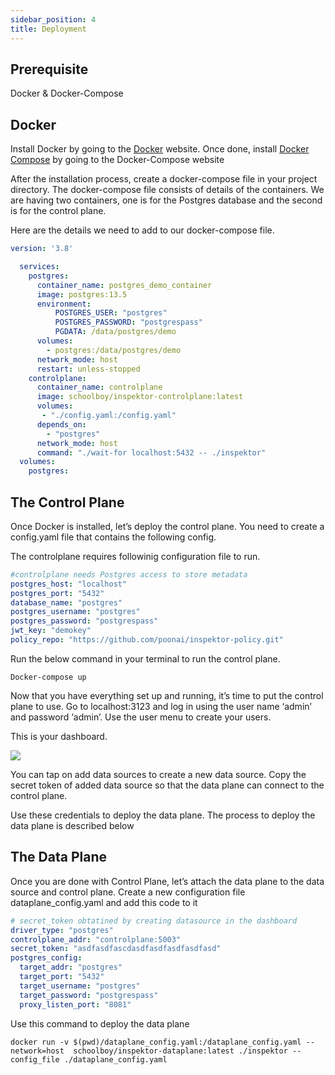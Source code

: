 ```yaml
---
sidebar_position: 4
title: Deployment
---
```

## Prerequisite
Docker & Docker-Compose

## Docker
Install Docker by going to the [Docker](https://docs.docker.com/desktop/) website. Once done, install [Docker Compose](https://docs.docker.com/compose/install/) by going to the Docker-Compose website

After the installation process, create a docker-compose file in your project directory. The docker-compose file consists of details of the containers. We are having two containers, one is for the Postgres database and the second is for the control plane.

Here are the details we need to add to our docker-compose file.

```yaml
version: '3.8'

  services:
    postgres:
      container_name: postgres_demo_container
      image: postgres:13.5
      environment:
          POSTGRES_USER: "postgres"
          POSTGRES_PASSWORD: "postgrespass"
          PGDATA: /data/postgres/demo
      volumes:
        - postgres:/data/postgres/demo
      network_mode: host
      restart: unless-stopped 
    controlplane:
      container_name: controlplane
      image: schoolboy/inspektor-controlplane:latest
      volumes:
       - "./config.yaml:/config.yaml"
      depends_on:
        - "postgres"
      network_mode: host
      command: "./wait-for localhost:5432 -- ./inspektor"
  volumes:
    postgres:
```

## The Control Plane

Once Docker is installed, let’s deploy the control plane. You need to create a config.yaml file that contains the following config.

The controlplane requires followinig configuration file to run.

```yaml
#controlplane needs Postgres access to store metadata
postgres_host: "localhost"
postgres_port: "5432"
database_name: "postgres"
postgres_username: "postgres"
postgres_password: "postgrespass"
jwt_key: "demokey"
policy_repo: "https://github.com/poonai/inspektor-policy.git"
```

Run the below command in your terminal to run the control plane.

```
Docker-compose up
```
Now that you have everything set up and running, it’s time to put the control plane to use. Go to localhost:3123 and log in using the user name ‘admin’ and password ‘admin’. Use the user menu to create your users.

This is your dashboard.

![](https://inspektor-dev.netlify.app/assets/images/dashboard-f602938bc20e663021a9ff45b062f414.png)

You can tap on add data sources to create a new data source. Copy the secret token of added data source so that the data plane can connect to the control plane.

Use these credentials to deploy the data plane. The process to deploy the data plane is described below

## The Data Plane

Once you are done with Control Plane, let’s attach the data plane to the data source and control plane.
Create a new configuration file dataplane_config.yaml and add this code to it


```yaml
# secret_token obtatined by creating datasource in the dashboard
driver_type: "postgres"
controlplane_addr: "controlplane:5003"
secret_token: "asdfasdfascdasdfasdfasdfasdfasd"  
postgres_config:
  target_addr: "postgres"
  target_port: "5432"
  target_username: "postgres"
  target_password: "postgrespass"
  proxy_listen_port: "8081"
```

Use this command to deploy the data plane

```
docker run -v $(pwd)/dataplane_config.yaml:/dataplane_config.yaml --network=host  schoolboy/inspektor-dataplane:latest ./inspektor --config_file ./dataplane_config.yaml

```
